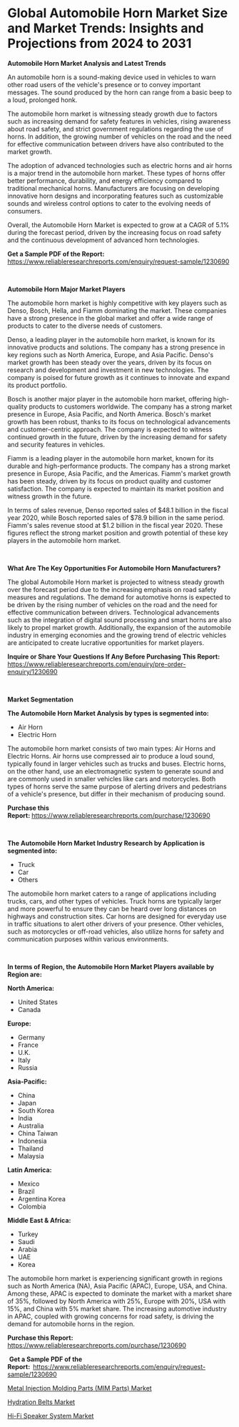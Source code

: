 <p><h1>Global Automobile Horn Market Size and Market Trends: Insights and Projections from 2024 to 2031</h1></p><p><strong>Automobile Horn Market Analysis and Latest Trends</strong></p>
<p><p>An automobile horn is a sound-making device used in vehicles to warn other road users of the vehicle's presence or to convey important messages. The sound produced by the horn can range from a basic beep to a loud, prolonged honk.</p><p>The automobile horn market is witnessing steady growth due to factors such as increasing demand for safety features in vehicles, rising awareness about road safety, and strict government regulations regarding the use of horns. In addition, the growing number of vehicles on the road and the need for effective communication between drivers have also contributed to the market growth.</p><p>The adoption of advanced technologies such as electric horns and air horns is a major trend in the automobile horn market. These types of horns offer better performance, durability, and energy efficiency compared to traditional mechanical horns. Manufacturers are focusing on developing innovative horn designs and incorporating features such as customizable sounds and wireless control options to cater to the evolving needs of consumers.</p><p>Overall, the Automobile Horn Market is expected to grow at a CAGR of 5.1% during the forecast period, driven by the increasing focus on road safety and the continuous development of advanced horn technologies.</p></p>
<p><strong>Get a Sample PDF of the Report:&nbsp;</strong> <a href="https://www.reliableresearchreports.com/enquiry/request-sample/1230690">https://www.reliableresearchreports.com/enquiry/request-sample/1230690</a></p>
<p>&nbsp;</p>
<p><strong>Automobile Horn Major Market Players</strong></p>
<p><p>The automobile horn market is highly competitive with key players such as Denso, Bosch, Hella, and Fiamm dominating the market. These companies have a strong presence in the global market and offer a wide range of products to cater to the diverse needs of customers. </p><p>Denso, a leading player in the automobile horn market, is known for its innovative products and solutions. The company has a strong presence in key regions such as North America, Europe, and Asia Pacific. Denso's market growth has been steady over the years, driven by its focus on research and development and investment in new technologies. The company is poised for future growth as it continues to innovate and expand its product portfolio.</p><p>Bosch is another major player in the automobile horn market, offering high-quality products to customers worldwide. The company has a strong market presence in Europe, Asia Pacific, and North America. Bosch's market growth has been robust, thanks to its focus on technological advancements and customer-centric approach. The company is expected to witness continued growth in the future, driven by the increasing demand for safety and security features in vehicles.</p><p>Fiamm is a leading player in the automobile horn market, known for its durable and high-performance products. The company has a strong market presence in Europe, Asia Pacific, and the Americas. Fiamm's market growth has been steady, driven by its focus on product quality and customer satisfaction. The company is expected to maintain its market position and witness growth in the future.</p><p>In terms of sales revenue, Denso reported sales of $48.1 billion in the fiscal year 2020, while Bosch reported sales of $78.9 billion in the same period. Fiamm's sales revenue stood at $1.2 billion in the fiscal year 2020. These figures reflect the strong market position and growth potential of these key players in the automobile horn market.</p></p>
<p>&nbsp;</p>
<p><strong>What Are The Key Opportunities For Automobile Horn Manufacturers?</strong></p>
<p><p>The global Automobile Horn market is projected to witness steady growth over the forecast period due to the increasing emphasis on road safety measures and regulations. The demand for automotive horns is expected to be driven by the rising number of vehicles on the road and the need for effective communication between drivers. Technological advancements such as the integration of digital sound processing and smart horns are also likely to propel market growth. Additionally, the expansion of the automobile industry in emerging economies and the growing trend of electric vehicles are anticipated to create lucrative opportunities for market players.</p></p>
<p><strong>Inquire or Share Your Questions If Any Before Purchasing This Report:</strong> <a href="https://www.reliableresearchreports.com/enquiry/pre-order-enquiry/1230690">https://www.reliableresearchreports.com/enquiry/pre-order-enquiry/1230690</a></p>
<p>&nbsp;</p>
<p><strong>Market Segmentation</strong></p>
<p><strong>The Automobile Horn Market Analysis by types is segmented into:</strong></p>
<p><ul><li>Air Horn</li><li>Electric Horn</li></ul></p>
<p><p>The automobile horn market consists of two main types: Air Horns and Electric Horns. Air horns use compressed air to produce a loud sound, typically found in larger vehicles such as trucks and buses. Electric horns, on the other hand, use an electromagnetic system to generate sound and are commonly used in smaller vehicles like cars and motorcycles. Both types of horns serve the same purpose of alerting drivers and pedestrians of a vehicle's presence, but differ in their mechanism of producing sound.</p></p>
<p><strong>Purchase this Report:&nbsp;</strong><a href="https://www.reliableresearchreports.com/purchase/1230690">https://www.reliableresearchreports.com/purchase/1230690</a></p>
<p>&nbsp;</p>
<p><strong>The Automobile Horn Market Industry Research by Application is segmented into:</strong></p>
<p><ul><li>Truck</li><li>Car</li><li>Others</li></ul></p>
<p><p>The automobile horn market caters to a range of applications including trucks, cars, and other types of vehicles. Truck horns are typically larger and more powerful to ensure they can be heard over long distances on highways and construction sites. Car horns are designed for everyday use in traffic situations to alert other drivers of your presence. Other vehicles, such as motorcycles or off-road vehicles, also utilize horns for safety and communication purposes within various environments.</p></p>
<p>&nbsp;</p>
<p><strong>In terms of Region, the Automobile Horn Market Players available by Region are:</strong></p>
<p>
    <p> <strong> North America: </strong>
        <ul>
            <li>United States</li>
            <li>Canada</li>
        </ul>
        </p> 
    <p> <strong> Europe: </strong>
        <ul>
            <li>Germany</li>
            <li>France</li>
            <li>U.K.</li>
            <li>Italy</li>
            <li>Russia</li>
        </ul>
        </p> 
    <p> <strong> Asia-Pacific: </strong>
        <ul>
            <li>China</li>
            <li>Japan</li>
            <li>South Korea</li>
            <li>India</li>
            <li>Australia</li>
            <li>China Taiwan</li>
            <li>Indonesia</li>
            <li>Thailand</li>
            <li>Malaysia</li>
        </ul>
        </p> 
    <p> <strong> Latin America: </strong>
        <ul>
            <li>Mexico</li>
            <li>Brazil</li>
            <li>Argentina Korea</li>
            <li>Colombia</li>
        </ul>
        </p> 
    <p> <strong> Middle East & Africa: </strong>
        <ul>
            <li>Turkey</li>
            <li>Saudi</li>
            <li>Arabia</li>
            <li>UAE</li>
            <li>Korea</li>
        </ul>
    </p>
    </p>
<p><p>The automobile horn market is experiencing significant growth in regions such as North America (NA), Asia Pacific (APAC), Europe, USA, and China. Among these, APAC is expected to dominate the market with a market share of 35%, followed by North America with 25%, Europe with 20%, USA with 15%, and China with 5% market share. The increasing automotive industry in APAC, coupled with growing concerns for road safety, is driving the demand for automobile horns in the region.</p></p>
<p><strong>Purchase this Report: </strong><a href="https://www.reliableresearchreports.com/purchase/1230690">https://www.reliableresearchreports.com/purchase/1230690</a></p>
<p>&nbsp;<strong>Get a Sample PDF of the Report:&nbsp;&nbsp;</strong><a href="https://www.reliableresearchreports.com/enquiry/request-sample/1230690">https://www.reliableresearchreports.com/enquiry/request-sample/1230690</a></p>
<p><strong></strong></p>
<p><p><a href="https://view.publitas.com/reportprime-1/metal-injection-molding-parts-mim-parts-market-size-share-trends-analysis-report-by-application-regional-outlook-competitive-strategies-and-segment-forecasts-2023-2030/">Metal Injection Molding Parts (MIM Parts) Market</a></p><p><a href="https://view.publitas.com/reportprime-1/decoding-the-hydration-belts-market-a-deep-dive-into-the-latest-market-trends-market-segmentation-and-competitive-analysis/">Hydration Belts Market</a></p><p><a href="https://view.publitas.com/reportprime-1/hi-fi-speaker-system-market-research-report-provides-critical-insights-that-can-help-shape-business-development-and-investment-strategies/">Hi-Fi Speaker System Market</a></p></p>